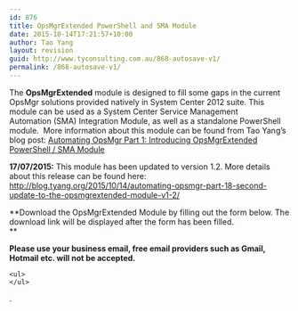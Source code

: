 ```yaml
---
id: 876
title: OpsMgrExtended PowerShell and SMA Module
date: 2015-10-14T17:21:57+10:00
author: Tao Yang
layout: revision
guid: http://www.tyconsulting.com.au/868-autosave-v1/
permalink: /868-autosave-v1/
---
```

The **OpsMgrExtended** module is designed to fill some gaps in the current OpsMgr solutions provided natively in System Center 2012 suite. This module can be used as a System Center Service Management Automation (SMA) Integration Module, as well as a standalone PowerShell module.  More information about this module can be found from Tao Yang&#8217;s blog post: <a href='http://blog.tyang.org/2015/06/24/automating-opsmgr-part-1-introducing-opsmgrextended-powershell-sma-module/' target='_blank'>Automating OpsMgr Part 1: Introducing OpsMgrExtended PowerShell / SMA Module</a>

**17/07/2015:** This module has been updated to version 1.2. More details about this release can be found here: http://blog.tyang.org/2015/10/14/automating-opsmgr-part-18-second-update-to-the-opsmgrextended-module-v1-2/

**Download the OpsMgrExtended Module by filling out the form below. The download link will be displayed after the form has been filled.  
** 

**Please use your business email, free email providers such as Gmail, Hotmail etc. will not be accepted.**

<div role="form" class="wpcf7" id="wpcf7-f867-o9" lang="en-US" dir="ltr">
  <div class="screen-reader-response">
    <p role="status" aria-live="polite" aria-atomic="true">
    </p>
    
    <ul>
    </ul>
  </div>
</div> .</p>
